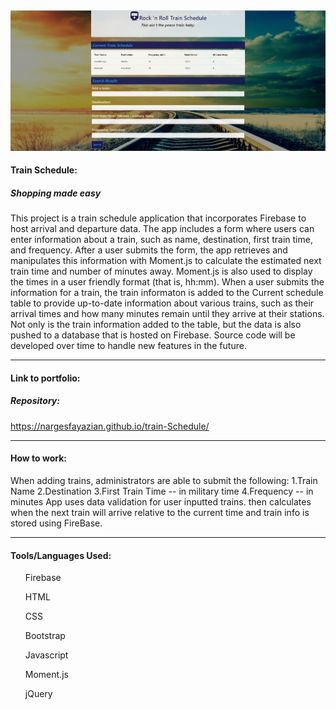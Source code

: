 <img src="./assets/images/screen-Train.png" style="wight:6.51ch; hight:2.17ch">
<h4>Train Schedule:</h4>
<h5>Shopping made easy</h5>
This project is a train schedule application that incorporates Firebase to host arrival and departure data. The app includes a form where users can enter information about a train, such as name, destination, first train time, and frequency. After a user submits the form, the app retrieves and manipulates this information with Moment.js to calculate the estimated next train time and number of minutes away. Moment.js is also used to display the times in a user friendly format (that is, hh:mm). When a user submits the information for a train, the train informaton is added to the Current schedule table to provide up-to-date information about various trains, such as their arrival times and how many minutes remain until they arrive at their stations. Not only is the train information added to the table, but the data is also pushed to a database that is hosted on Firebase. Source code will be developed over time to handle new features in the future.

<hr>
<h4>Link to portfolio:</h4>
<span><h5>Repository:</h5><a href="https://nargesfayazian.github.io/Train-Schedule/">https://nargesfayazian.github.io/train-Schedule/</a></span>
<hr>
<h4>How to work:</h4>
When adding trains, administrators are able to submit the following:
1.Train Name
2.Destination
3.First Train Time -- in military time
4.Frequency -- in minutes
App uses data validation for user inputted trains. then calculates when the next train will arrive relative to the current time and train info is stored using FireBase. 
<hr>
  <h4>Tools/Languages Used:</h4>
    <ol>Firebase</ol>
    <ol>HTML</ol>
    <ol>CSS</ol>
    <ol>Bootstrap</ol>
    <ol>Javascript</ol>
     <ol>Moment.js</ol>
     <ol>jQuery</ol>
 